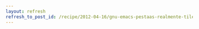 ```yaml
---
layout: refresh
refresh_to_post_id: /recipe/2012-04-16/gnu-emacs-pestaas-realmente-tiles-cambiando-con-m-num.html
---
```

